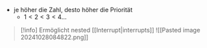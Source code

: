 - je höher die Zahl, desto höher die Priorität
	- $1 \lt 2 \lt 3\lt 4...$ 

> [!info] Ermöglicht nested [[Interrupt|interrupts]]
> ![[Pasted image 20241028084822.png]]